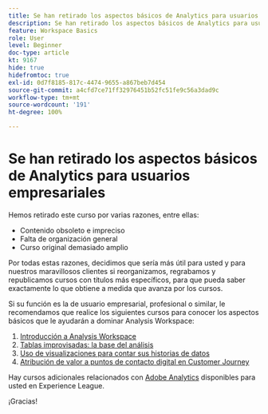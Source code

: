 ```yaml
---
title: Se han retirado los aspectos básicos de Analytics para usuarios empresariales
description: Se han retirado los aspectos básicos de Analytics para usuarios empresariales por varias razones.
feature: Workspace Basics
role: User
level: Beginner
doc-type: article
kt: 9167
hide: true
hidefromtoc: true
exl-id: 0d7f8185-817c-4474-9655-a867beb7d454
source-git-commit: a4cfd7ce71ff32976451b52fc51fe9c56a3dad9c
workflow-type: tm+mt
source-wordcount: '191'
ht-degree: 100%

---
```


# Se han retirado los aspectos básicos de Analytics para usuarios empresariales

Hemos retirado este curso por varias razones, entre ellas:

* Contenido obsoleto e impreciso
* Falta de organización general
* Curso original demasiado amplio

Por todas estas razones, decidimos que sería más útil para usted y para nuestros maravillosos clientes si reorganizamos, regrabamos y republicamos cursos con títulos más específicos, para que pueda saber exactamente lo que obtiene a medida que avanza por los cursos.

Si su función es la de usuario empresarial, profesional o similar, le recomendamos que realice los siguientes cursos para conocer los aspectos básicos que le ayudarán a dominar Analysis Workspace:

1. [Introducción a Analysis Workspace](https://experienceleague.adobe.com/?recommended=Analytics-U-1-2020.1.workspace&amp;lang=es)
1. [Tablas improvisadas: la base del análisis](https://experienceleague.adobe.com/?recommended=Analytics-U-1-2020.3)
1. [Uso de visualizaciones para contar sus historias de datos](https://experienceleague.adobe.com/?recommended=Analytics-U-1-2021.1.visualizations&amp;lang=es)
1. [Atribución de valor a puntos de contacto digital en Customer Journey](https://experienceleague.adobe.com/?recommended=Analytics-U-1-2020.2&amp;lang=es)

Hay cursos adicionales relacionados con [Adobe Analytics](https://experienceleague.adobe.com/?recommended=Analytics-U-1-2020.1.workspace&amp;lang=es) disponibles para usted en Experience League.

¡Gracias!
